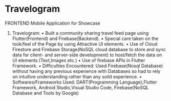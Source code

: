 # Travelogram
FRONTEND Mobile Application for Showcase
1. Travelogram:
• Built a community sharing travel feed page using Flutter(Frontend) and Firebase(Backend).
• Special care taken on the look/feel of the Page by using Attractive UI elements. • Use of Cloud Firestore and Firebase Storage(NoSQL cloud database to store and sync data for client- and server-side development) to host/fetch the data on UI elements.(Text,Images etc.)
• Use of firebase APIs in Flutter Framework.
• Difficulties Encountered: Used Firebase(Nosql Database) without having any previous experience with Databases so had to rely on intuitive understanding rather than any soild experience.
• Softwares/Frameworks Used: DART(Programming Language),Flutter Framework, Android Studio,Visual Studio Code, Firebase(NoSQL Database and Tools by Google)
